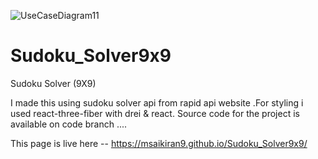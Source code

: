![UseCaseDiagram11](https://user-images.githubusercontent.com/116418856/220858685-c36c63e1-4e71-426a-b19a-92c636568288.jpg)
# Sudoku_Solver9x9
Sudoku Solver (9X9)

I made this using sudoku solver api from rapid api website .For styling i used react-three-fiber with drei & react.
Source code for the project is available on code branch ....

This page is live here -- https://msaikiran9.github.io/Sudoku_Solver9x9/
